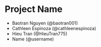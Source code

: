 # Project Name
- Baotran Nguyen (@baotran001)
- Cathleen Espinoza (@cathleenespinoza)
- Hieu Tran (@HieuTran775)
- Name (@username)
